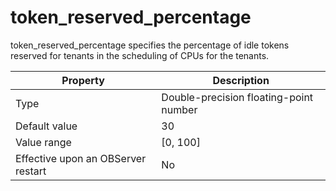 token_reserved_percentage
==============================================

token_reserved_percentage specifies the percentage of idle tokens reserved for tenants in the scheduling of CPUs for the tenants.


| **Property** | **Description** |
|------------------|------------|
| Type | Double-precision floating-point number |
| Default value | 30 |
| Value range | \[0, 100\] |
| Effective upon an OBServer restart | No |


